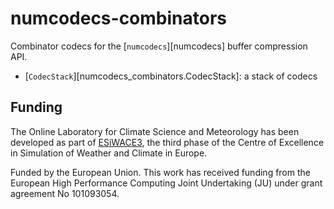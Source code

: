 # numcodecs-combinators

Combinator codecs for the [`numcodecs`][numcodecs] buffer compression API.

- [`CodecStack`][numcodecs_combinators.CodecStack]: a stack of codecs

## Funding

The Online Laboratory for Climate Science and Meteorology has been developed as part of [ESiWACE3](https://www.esiwace.eu), the third phase of the Centre of Excellence in Simulation of Weather and Climate in Europe.

Funded by the European Union. This work has received funding from the European High Performance Computing Joint Undertaking (JU) under grant agreement No 101093054.
